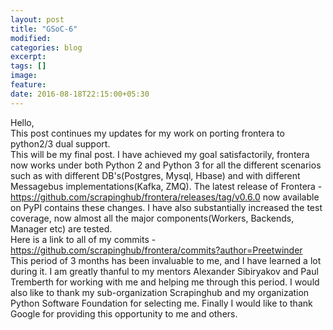 ```yaml
---
layout: post
title: "GSoC-6"
modified:
categories: blog
excerpt:
tags: []
image:
feature:
date: 2016-08-18T22:15:00+05:30
---
```

Hello,  
This post continues my updates for my work on porting frontera to python2/3 dual support.  
This will be my final post. I have achieved my goal satisfactorily, frontera now works under both Python 2 and Python 3 for all the different scenarios such as
with different DB's(Postgres, Mysql, Hbase) and with different Messagebus implementations(Kafka, ZMQ). The latest release of Frontera - https://github.com/scrapinghub/frontera/releases/tag/v0.6.0 now available on PyPI contains these changes.
I have also substantially increased the test coverage, now almost all the major components(Workers, Backends, Manager etc) are tested.       
Here is a link to all of my commits - https://github.com/scrapinghub/frontera/commits?author=Preetwinder                    
This period of 3 months has been invaluable to me, and I have learned a lot during it. I am greatly thanful to my mentors Alexander Sibiryakov and Paul Tremberth for working with me and helping me through this period.
I would also like to thank my sub-organization Scrapinghub and my organization Python Software Foundation for selecting me. Finally I would like to thank Google for providing this opportunity to me and others. 
